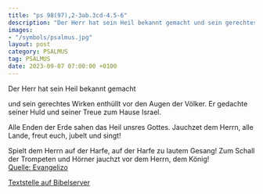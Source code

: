 ```yaml
---
title: "ps 98(97),2-3ab.3cd-4.5-6"
description: "Der Herr hat sein Heil bekannt gemacht und sein gerechtes Wirken enthüllt vor den Augen der Völker. Er gedachte seiner Huld und seiner Treue zum Hause Israel.  Alle Enden der Erde sahen das Heil unsres Gottes. Jauchzet dem Herrn, alle Lande, freut euch, jubelt und singt!  Spiel...."
images:
- "/symbols/psalmus.jpg"
layout: post
category: PSALMUS
tag: PSALMUS
date: 2023-09-07 07:00:00 +0100
---
```

<!--more-->Der Herr hat sein Heil bekannt gemacht
und sein gerechtes Wirken enthüllt vor den Augen der Völker.
Er gedachte seiner Huld
und seiner Treue zum Hause Israel.

Alle Enden der Erde
sahen das Heil unsres Gottes.
Jauchzet dem Herrn, alle Lande,
freut euch, jubelt und singt!

Spielt dem Herrn auf der Harfe,
auf der Harfe zu lautem Gesang!
Zum Schall der Trompeten und Hörner
jauchzt vor dem Herrn, dem König!<br>
[Quelle: Evangelizo](https://evangeliumtagfuertag.org/DE/gospel)

[Textstelle auf Bibelserver](https://www.bibleserver.com/EU/ps98(97),2-3ab.3cd-4.5-6)
